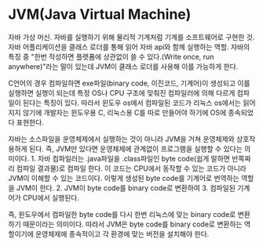 # JVM(Java Virtual Machine)

자바 가상 머신. 자바를 실행하기 위해 물리적 기계처럼 기계를 소프트웨어로 구현한 것. 자바 어플리케이션을 클래스 로더를 통해 읽어 자바 api와 함께 실행하는 역할. 자바의 특징 중 "한번 작성하면 플랫폼에 상관없이 쓸 수 있다.(Write once, run anywhere)"라는 말이 있는데 JVM이 클래스 로더를 사용해 이를 가능하게 한다.

C언어의 경우 컴파일하면 exe파일(binary code, 이진코드, 기계어)이 생성되고 이를 실행하면 실행이 되는데 특정 OS나 CPU 구조에 맞춰진 컴파일러에 의해 다르게 컴파일이 된다는 특징이 있다. 따라서 윈도우 os에서 컴파일된 코드가 리눅스 os에서는 읽어지지 않기에 개발자는 윈도우용 C, 리눅스용 C를 따로 만들어야 하기에 OS에 종속되었다 표현한다.

자바는 소스파일을 운영체제에서 실행하는 것이 아니라 JVM을 거쳐 운영체제와 상호작용하게 된다. 즉, JVM만 있다면 운영체제에 관계없이 프로그램을 실행할 수 있다는 의미이다. 1. 자바 컴파일러는 .java파일을 .class파일인 byte code(쉽게 말하면 반쪽짜리 컴파일 결과물)로 컴파일 한다. 이 코드는 CPU에서 동작할 수 있는 코드가 아니라 JVM이 이해할 수 있는 코드이다. 이렇게 생성된 byte code를 기계어로 번역하는 역할을 JVM이 한다. 2. JVM이 byte code를 binary code로 변환하여 3. 컴파일된 기계어가 CPU에서 실행된다.

즉, 윈도우에서 컴파일한 byte code를 다시 한번 리눅스에 맞는 binary code로 변환하기 때문이라는 의미이다. 따라서 JVM은 byte code를 binary code로 변환하는 역할이기에 운영체제에 종속적이고 각 환경에 맞는 버전을 설치해야 한다.
